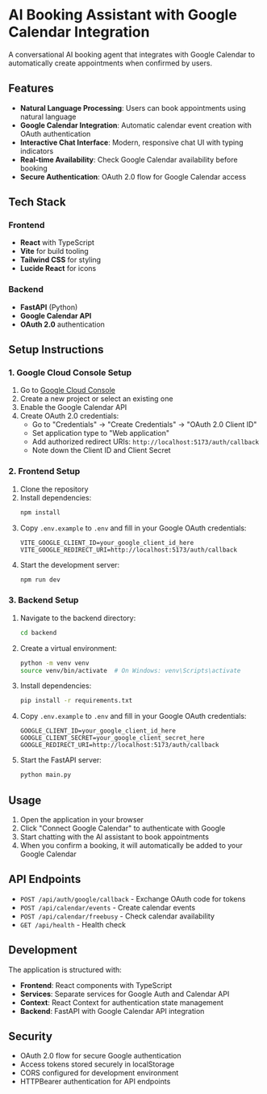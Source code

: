 # AI Booking Assistant with Google Calendar Integration

A conversational AI booking agent that integrates with Google Calendar to automatically create appointments when confirmed by users.

## Features

- **Natural Language Processing**: Users can book appointments using natural language
- **Google Calendar Integration**: Automatic calendar event creation with OAuth authentication
- **Interactive Chat Interface**: Modern, responsive chat UI with typing indicators
- **Real-time Availability**: Check Google Calendar availability before booking
- **Secure Authentication**: OAuth 2.0 flow for Google Calendar access

## Tech Stack

### Frontend
- **React** with TypeScript
- **Vite** for build tooling
- **Tailwind CSS** for styling
- **Lucide React** for icons

### Backend
- **FastAPI** (Python)
- **Google Calendar API**
- **OAuth 2.0** authentication

## Setup Instructions

### 1. Google Cloud Console Setup

1. Go to [Google Cloud Console](https://console.cloud.google.com/)
2. Create a new project or select an existing one
3. Enable the Google Calendar API
4. Create OAuth 2.0 credentials:
   - Go to "Credentials" → "Create Credentials" → "OAuth 2.0 Client ID"
   - Set application type to "Web application"
   - Add authorized redirect URIs: `http://localhost:5173/auth/callback`
   - Note down the Client ID and Client Secret

### 2. Frontend Setup

1. Clone the repository
2. Install dependencies:
   ```bash
   npm install
   ```
3. Copy `.env.example` to `.env` and fill in your Google OAuth credentials:
   ```
   VITE_GOOGLE_CLIENT_ID=your_google_client_id_here
   VITE_GOOGLE_REDIRECT_URI=http://localhost:5173/auth/callback
   ```
4. Start the development server:
   ```bash
   npm run dev
   ```

### 3. Backend Setup

1. Navigate to the backend directory:
   ```bash
   cd backend
   ```
2. Create a virtual environment:
   ```bash
   python -m venv venv
   source venv/bin/activate  # On Windows: venv\Scripts\activate
   ```
3. Install dependencies:
   ```bash
   pip install -r requirements.txt
   ```
4. Copy `.env.example` to `.env` and fill in your Google OAuth credentials:
   ```
   GOOGLE_CLIENT_ID=your_google_client_id_here
   GOOGLE_CLIENT_SECRET=your_google_client_secret_here
   GOOGLE_REDIRECT_URI=http://localhost:5173/auth/callback
   ```
5. Start the FastAPI server:
   ```bash
   python main.py
   ```

## Usage

1. Open the application in your browser
2. Click "Connect Google Calendar" to authenticate with Google
3. Start chatting with the AI assistant to book appointments
4. When you confirm a booking, it will automatically be added to your Google Calendar

## API Endpoints

- `POST /api/auth/google/callback` - Exchange OAuth code for tokens
- `POST /api/calendar/events` - Create calendar events
- `POST /api/calendar/freebusy` - Check calendar availability
- `GET /api/health` - Health check

## Development

The application is structured with:
- **Frontend**: React components with TypeScript
- **Services**: Separate services for Google Auth and Calendar API
- **Context**: React Context for authentication state management
- **Backend**: FastAPI with Google Calendar API integration

## Security

- OAuth 2.0 flow for secure Google authentication
- Access tokens stored securely in localStorage
- CORS configured for development environment
- HTTPBearer authentication for API endpoints